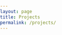 ```yaml
---
layout: page
title: Projects
permalink: /projects/
---
```


<html>
<head>
    <style>
        body, html {
            margin: 0;
            padding: 0;
        }

        table.page-list {
            width: 100%;
        }

        tr.clickable-row {
            cursor: pointer;
        }

        .square-cell {
            width: 100px;
            height: 100px;
            vertical-align: top; /* Align image to the top of the cell */
        }

        .description-cell {
            /* Adjust the width of the first column cell as needed */
        }

        .logo-cell {
            text-align: center; /* Center the image horizontally */
        }

        .logo-img {
            max-width: 100%; /* Make the image occupy the whole cell width */
            max-height: 100%; /* Make the image occupy the whole cell height */
        }
    </style>
    <script src="https://code.jquery.com/jquery-3.6.0.min.js"></script>
    <script>
        $(document).ready(function() {
            $(".clickable-row").click(function() {
                window.location = $(this).data("href");
            });
        });
    </script>
</head>
<body>
    <div id="main" role="main">
        <div class="full">
            <div class="row">
                <table class="page-list">
                    <tr class="clickable-row" data-href="/projects/GPErks">
                        <td class="description-cell">Progetto 1</td>
                        <td class="logo-cell">
                            <img class="logo-img" src="/images/GPErks_logo.png" alt="Logo">
                        </td>
                    </tr>
                    <tr class="clickable-row" data-href="/projects/TheFlysLoop">
                        <td class="description-cell">Progetto 2</td>
                        <td class="logo-cell">
                            <div class="square-figure" style="background-color: #ff0000;"></div>
                        </td>
                    </tr>
                    <tr class="clickable-row" data-href="/projects/ExampleProject">
                        <td class="description-cell">Progetto 3</td>
                        <td class="logo-cell">
                            <div class="square-figure" style="background-color: #00ff00;"></div>
                        </td>
                    </tr>
                </table>
            </div>
        </div>
    </div>
</body>
</html>

